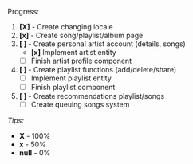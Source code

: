 Progress:
1. **[X]** - Create changing locale
2. **[x]** - Create song/playlist/album page
3. **[ ]** - Create personal artist account (details, songs)
    - **[x]** Implement artist entity
    - [ ] Finish artist profile component
4. **[ ]** - Create playlist functions (add/delete/share)
    - [ ] Implement playlist entity
    - [ ] Finish playlist component
5. **[ ]** - Create recommendations playlist/songs
    - [ ] Create queuing songs system

*Tips:*
- **X** - 100%
- **x** - 50%
- **null** - 0%
